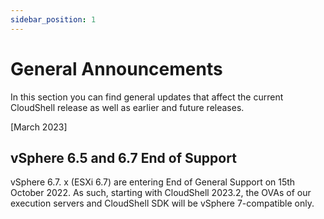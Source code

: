 ```yaml
---
sidebar_position: 1
---
```


General Announcements
=====================

In this section you can find general updates that affect the current CloudShell release as well as earlier and future releases.

\[March 2023\]

vSphere 6.5 and 6.7 End of Support
----------------------------------

vSphere 6.7. x (ESXi 6.7) are entering End of General Support on 15th October 2022. As such, starting with CloudShell 2023.2, the OVAs of our execution servers and CloudShell SDK will be vSphere 7-compatible only.
